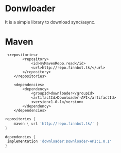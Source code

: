 # Donwloader

It is a simple library to download sync/async.

Maven
========

```maven
 <repositories>
        <repository>
            <id>myMavenRepo.read</id>
            <url>http://repo.finnbot.tk/</url>
        </repository>
    </repositories>

    <dependencies>
        <dependency>
            <groupId>downloader</groupId>
            <artifactId>Downloader-API</artifactId>
            <version>1.0.1</version>
        </dependency>
    </dependencies>
```

```gradle
repositories {
    maven { url 'http://repo.finnbot.tk/' }
}

dependencies {
 implementation 'downloader:Downloader-API:1.0.1'
}
```





